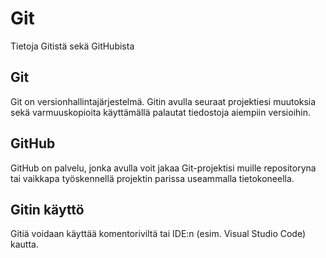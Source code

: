 # Git
Tietoja Gitistä sekä GitHubista


## Git

Git on versionhallintajärjestelmä. Gitin avulla seuraat projektiesi muutoksia sekä varmuuskopioita käyttämällä palautat tiedostoja aiempiin versioihin.

## GitHub

GitHub on palvelu, jonka avulla voit jakaa Git-projektisi muille repositoryna tai vaikkapa työskennellä projektin parissa useammalla tietokoneella.

## Gitin käyttö

Gitiä voidaan käyttää komentoriviltä tai IDE:n (esim. Visual Studio Code) kautta.

